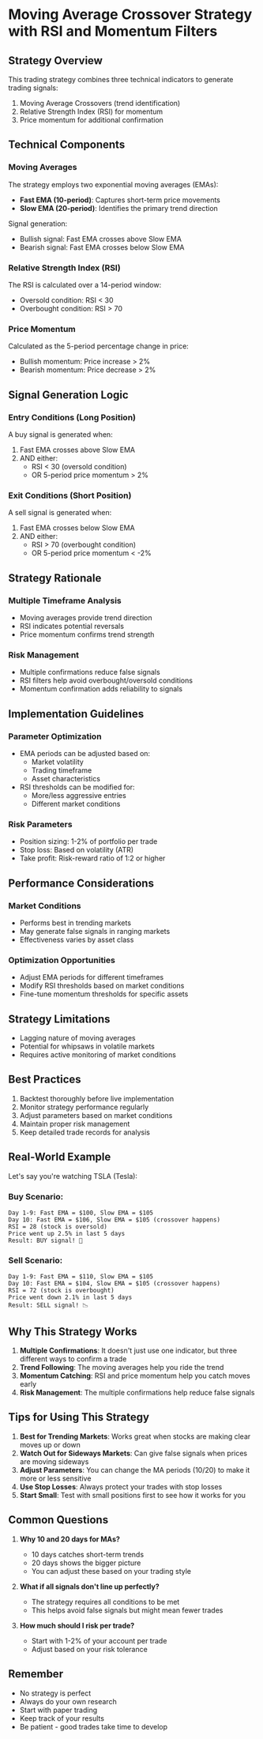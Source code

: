 # Moving Average Crossover Strategy with RSI and Momentum Filters

## Strategy Overview
This trading strategy combines three technical indicators to generate trading signals:
1. Moving Average Crossovers (trend identification)
2. Relative Strength Index (RSI) for momentum
3. Price momentum for additional confirmation

## Technical Components

### Moving Averages
The strategy employs two exponential moving averages (EMAs):
- **Fast EMA (10-period)**: Captures short-term price movements
- **Slow EMA (20-period)**: Identifies the primary trend direction

Signal generation:
- Bullish signal: Fast EMA crosses above Slow EMA
- Bearish signal: Fast EMA crosses below Slow EMA

### Relative Strength Index (RSI)
The RSI is calculated over a 14-period window:
- Oversold condition: RSI < 30
- Overbought condition: RSI > 70

### Price Momentum
Calculated as the 5-period percentage change in price:
- Bullish momentum: Price increase > 2%
- Bearish momentum: Price decrease > 2%

## Signal Generation Logic

### Entry Conditions (Long Position)
A buy signal is generated when:
1. Fast EMA crosses above Slow EMA
2. AND either:
   - RSI < 30 (oversold condition)
   - OR 5-period price momentum > 2%

### Exit Conditions (Short Position)
A sell signal is generated when:
1. Fast EMA crosses below Slow EMA
2. AND either:
   - RSI > 70 (overbought condition)
   - OR 5-period price momentum < -2%

## Strategy Rationale

### Multiple Timeframe Analysis
- Moving averages provide trend direction
- RSI indicates potential reversals
- Price momentum confirms trend strength

### Risk Management
- Multiple confirmations reduce false signals
- RSI filters help avoid overbought/oversold conditions
- Momentum confirmation adds reliability to signals

## Implementation Guidelines

### Parameter Optimization
- EMA periods can be adjusted based on:
  - Market volatility
  - Trading timeframe
  - Asset characteristics
- RSI thresholds can be modified for:
  - More/less aggressive entries
  - Different market conditions

### Risk Parameters
- Position sizing: 1-2% of portfolio per trade
- Stop loss: Based on volatility (ATR)
- Take profit: Risk-reward ratio of 1:2 or higher

## Performance Considerations

### Market Conditions
- Performs best in trending markets
- May generate false signals in ranging markets
- Effectiveness varies by asset class

### Optimization Opportunities
- Adjust EMA periods for different timeframes
- Modify RSI thresholds based on market conditions
- Fine-tune momentum thresholds for specific assets

## Strategy Limitations
- Lagging nature of moving averages
- Potential for whipsaws in volatile markets
- Requires active monitoring of market conditions

## Best Practices
1. Backtest thoroughly before live implementation
2. Monitor strategy performance regularly
3. Adjust parameters based on market conditions
4. Maintain proper risk management
5. Keep detailed trade records for analysis

## Real-World Example
Let's say you're watching TSLA (Tesla):

### Buy Scenario:
```
Day 1-9: Fast EMA = $100, Slow EMA = $105
Day 10: Fast EMA = $106, Slow EMA = $105 (crossover happens)
RSI = 28 (stock is oversold)
Price went up 2.5% in last 5 days
Result: BUY signal! 🚀
```

### Sell Scenario:
```
Day 1-9: Fast EMA = $110, Slow EMA = $105
Day 10: Fast EMA = $104, Slow EMA = $105 (crossover happens)
RSI = 72 (stock is overbought)
Price went down 2.1% in last 5 days
Result: SELL signal! 📉
```

## Why This Strategy Works
1. **Multiple Confirmations**: It doesn't just use one indicator, but three different ways to confirm a trade
2. **Trend Following**: The moving averages help you ride the trend
3. **Momentum Catching**: RSI and price momentum help you catch moves early
4. **Risk Management**: The multiple confirmations help reduce false signals

## Tips for Using This Strategy
1. **Best for Trending Markets**: Works great when stocks are making clear moves up or down
2. **Watch Out for Sideways Markets**: Can give false signals when prices are moving sideways
3. **Adjust Parameters**: You can change the MA periods (10/20) to make it more or less sensitive
4. **Use Stop Losses**: Always protect your trades with stop losses
5. **Start Small**: Test with small positions first to see how it works for you

## Common Questions
1. **Why 10 and 20 days for MAs?**
   - 10 days catches short-term trends
   - 20 days shows the bigger picture
   - You can adjust these based on your trading style

2. **What if all signals don't line up perfectly?**
   - The strategy requires all conditions to be met
   - This helps avoid false signals but might mean fewer trades

3. **How much should I risk per trade?**
   - Start with 1-2% of your account per trade
   - Adjust based on your risk tolerance

## Remember
- No strategy is perfect
- Always do your own research
- Start with paper trading
- Keep track of your results
- Be patient - good trades take time to develop 